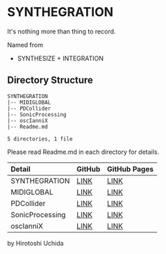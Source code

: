 # SYNTHEGRATION

It's nothing more than thing to record.

Named from

* SYNTHESIZE + INTEGRATION

## Directory Structure
```
SYNTHEGRATION
|-- MIDIGLOBAL
|-- PDCollider
|-- SonicProcessing
|-- oscIanniX
|-- Readme.md

5 directories, 1 file
```

Please read Readme.md in each directory for details.

| Detail | GitHub | GitHub Pages |
| :--- | :--- | :--- |
| SYNTHEGRATION | [LINK](https://github.com/Uchida16104/SYNTHEGRATION/tree/main/Readme.md) | [LINK](https://uchida16104.github.io/SYNTHEGRATION/) |
| MIDIGLOBAL | [LINK](https://github.com/Uchida16104/SYNTHEGRATION/tree/main/MIDIGLOBAL) | [LINK](https://uchida16104.github.io/SYNTHEGRATION/MIDIGLOBAL) |
| PDCollider | [LINK](https://github.com/Uchida16104/SYNTHEGRATION/tree/main/PDCollider) | [LINK](https://uchida16104.github.io/SYNTHEGRATION/PDCollider) |
| SonicProcessing | [LINK](https://github.com/Uchida16104/SYNTHEGRATION/tree/main/SonicProcessing) | [LINK](https://uchida16104.github.io/SYNTHEGRATION/SonicProcessing) |
| oscIanniX | [LINK](https://github.com/Uchida16104/SYNTHEGRATION/tree/main/oscIanniX) | [LINK](https://uchida16104.github.io/SYNTHEGRATION/oscIanniX) |

by Hirotoshi Uchida
